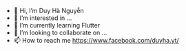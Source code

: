 - 👋 Hi, I’m Duy Hà Nguyễn
- 👀 I’m interested in ...
- 🌱 I’m currently learning Flutter
- 💞️ I’m looking to collaborate on ...
- 📫 How to reach me https://www.facebook.com/duyha.yt/

<!---
duyhayt/duyhayt is a ✨ special ✨ repository because its `README.md` (this file) appears on your GitHub profile.
You can click the Preview link to take a look at your changes.
--->
